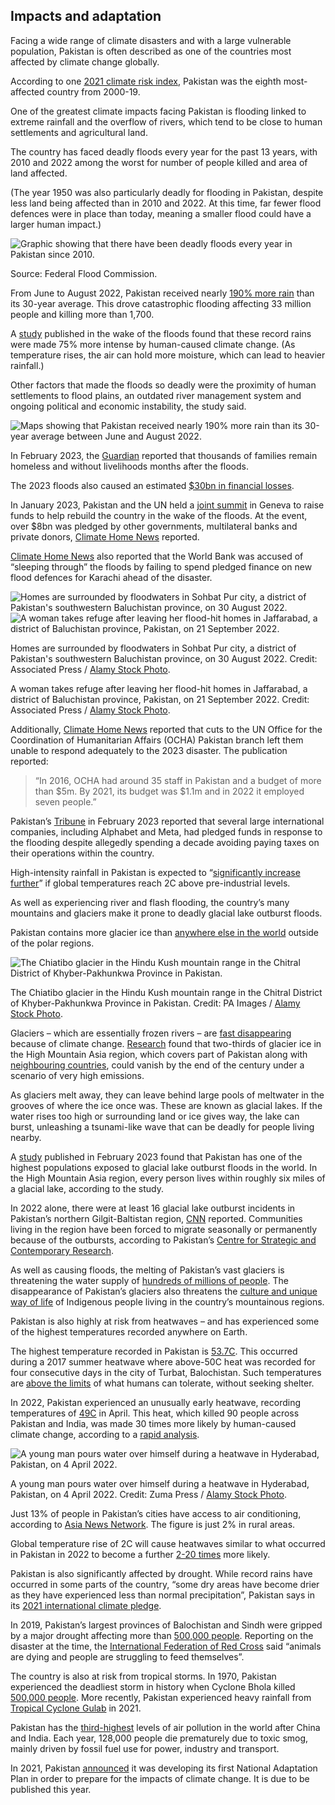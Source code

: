 ## Impacts and adaptation

Facing a wide range of climate disasters and with a large vulnerable population, Pakistan is often described as one of the countries most affected by climate change globally.

According to one [2021 climate risk index](https://www.germanwatch.org/sites/default/files/Global%20Climate%20Risk%20Index%202021_2.pdf), Pakistan was the eighth most-affected country from 2000-19.

One of the greatest climate impacts facing Pakistan is flooding linked to extreme rainfall and the overflow of rivers, which tend to be close to human settlements and agricultural land. 

The country has faced deadly floods every year for the past 13 years, with 2010 and 2022 among the worst for number of people killed and area of land affected.

(The year 1950 was also particularly deadly for flooding in Pakistan, despite less land being affected than in 2010 and 2022. At this time, far fewer flood defences were in place than today, meaning a smaller flood could have a larger human impact.)

<img class="inline tight" alt="Graphic showing that there have been deadly floods every year in Pakistan since 2010." src="images/flooding-death-toll-01.png"/>
<p class="caption tight">Source: Federal Flood Commission.</p>

From June to August 2022, Pakistan received nearly [190% more rain](https://www.bbc.co.uk/news/science-environment-62758811) than its 30-year average. This drove catastrophic flooding affecting 33 million people and killing more than 1,700.

A [study](https://www.carbonbrief.org/climate-change-likely-increased-extreme-rainfall-that-led-to-pakistan-flooding/) published in the wake of the floods found that these record rains were made 75% more intense by human-caused climate change. (As temperature rises, the air can hold more moisture, which can lead to heavier rainfall.)

Other factors that made the floods so deadly were the proximity of human settlements to flood plains, an outdated river management system and ongoing political and economic instability, the study said.

<img class="wide" alt="Maps showing that Pakistan received nearly 190% more rain than its 30-year average between June and August 2022." src="images/pakistan-triptych-02.png"/>

In February 2023, the [Guardian](https://www.theguardian.com/global-development/2023/feb/08/pakistan-families-hungry-and-homeless-floods) reported that thousands of families remain homeless and without livelihoods months after the floods.

The 2023 floods also caused an estimated [$30bn in financial losses](https://www.business-standard.com/article/current-affairs/pakistan-floods-caused-nearly-30-bn-economic-loss-un-chief-guterres-122090901318_1.html).

In January 2023, Pakistan and the UN held a [joint summit](https://www.undp.org/international-conference-climate-resilient-pakistan) in Geneva to raise funds to help rebuild the country in the wake of the floods. At the event, over $8bn was pledged by other governments, multilateral banks and private donors, [Climate Home News](https://www.climatechangenews.com/2023/01/09/donors-pledge-over-8bn-to-rebuild-pakistan-after-floods-official/) reported.

[Climate Home News](https://www.climatechangenews.com/2023/01/17/world-bank-adaptation-funds-slept-through-pakistans-record-flooding/) also reported that the World Bank was accused of “sleeping through” the floods by failing to spend pledged finance on new flood defences for Karachi ahead of the disaster. 

<div class="two-col box wide">
            <img alt="Homes are surrounded by floodwaters in Sohbat Pur city, a district of Pakistan's southwestern Baluchistan province, on 30 August 2022." src="images/inline/flooding-pakistan-2022-2MAP6MG.webp">
            <img alt="A woman takes refuge after leaving her flood-hit homes in Jaffarabad, a district of Baluchistan province, Pakistan, on 21 September 2022." src="images/inline/flooding-refuge-pakistan-2MAFAG0.webp">
            <p class="caption"><span class="mobile-caption">Top: </span>Homes are surrounded by floodwaters in Sohbat Pur city, a district of Pakistan's southwestern Baluchistan province, on 30 August 2022. Credit: Associated Press / <a href="https://www.alamy.com/">Alamy Stock Photo</a>.</p>
            <p class="caption"><span class="mobile-caption">Bottom: </span>A woman takes refuge after leaving her flood-hit homes in Jaffarabad, a district of Baluchistan province, Pakistan, on 21 September 2022. Credit: Associated Press / <a href="https://www.alamy.com/">Alamy Stock Photo</a>.</p>
        </div>

Additionally, [Climate Home News](https://www.climatechangenews.com/2023/02/09/un-budget-cuts-hindered-response-to-pakistans-extreme-floods/) reported that cuts to the UN Office for the Coordination of Humanitarian Affairs (OCHA) Pakistan branch left them unable to respond adequately to the 2023 disaster. The publication reported:

>“In 2016, OCHA had around 35 staff in Pakistan and a budget of more than $5m. By 2021, its budget was $1.1m and in 2022 it employed seven people.”

Pakistan’s [Tribune](https://tribune.com.pk/story/2401350/the-art-of-empty-gestures) in February 2023 reported that several large international companies, including Alphabet and Meta, had pledged funds in response to the flooding despite allegedly spending a decade avoiding paying taxes on their operations within the country.

High-intensity rainfall in Pakistan is expected to “[significantly increase further](https://www.worldweatherattribution.org/climate-change-likely-increased-extreme-monsoon-rainfall-flooding-highly-vulnerable-communities-in-pakistan/)” if global temperatures reach 2C above pre-industrial levels. 

As well as experiencing river and flash flooding, the country’s many mountains and glaciers make it prone to deadly glacial lake outburst floods.

Pakistan contains more glacier ice than [anywhere else in the world](https://www.climatechangenews.com/2023/02/09/un-budget-cuts-hindered-response-to-pakistans-extreme-floods/) outside of the polar regions.

<img class="inline" alt="The Chiatibo glacier in the Hindu Kush mountain range in the Chitral District of Khyber-Pakhunkwa Province in Pakistan." src="images/inline/glacier-hindu-kush-pakistan-2A4TWAC.webp"/>
<p class="caption">The Chiatibo glacier in the Hindu Kush mountain range in the Chitral District of Khyber-Pakhunkwa Province in Pakistan. Credit: PA Images / <a href="https://www.alamy.com/">Alamy Stock Photo</a>.</p>

Glaciers – which are essentially frozen rivers – are [fast disappearing](https://www.carbonbrief.org/half-of-worlds-glaciers-to-disappear-with-1-5c-of-global-warming/) because of climate change. [Research](https://www.carbonbrief.org/limiting-global-warming-to-1-5c-could-save-two-thirds-of-asias-glacier-ice/) found that two-thirds of glacier ice in the High Mountain Asia region, which covers part of Pakistan along with [neighbouring countries](https://nsidc.org/data/highmountainasia#:~:text=The%20region%20covers%20parts%20of,Uzbekistan%2C%20Kyrgyzstan%2C%20and%20Tajikistan.), could vanish by the end of the century under a scenario of very high emissions.

As glaciers melt away, they can leave behind large pools of meltwater in the grooves of where the ice once was. These are known as glacial lakes. If the water rises too high or surrounding land or ice gives way, the lake can burst, unleashing a tsunami-like wave that can be deadly for people living nearby.

A [study](https://www.nature.com/articles/s41467-023-36033-x) published in February 2023 found that Pakistan has one of the highest populations exposed to glacial lake outburst floods in the world. In the High Mountain Asia region, every person lives within roughly six miles of a glacial lake, according to the study.

In 2022 alone, there were at least 16 glacial lake outburst incidents in Pakistan’s northern Gilgit-Baltistan region, [CNN](https://edition.cnn.com/2022/09/01/asia/pakistan-flooding-glacier-outbursts-climate-intl/index.html) reported. Communities living in the region have been forced to migrate seasonally or permanently because of the outbursts, according to Pakistan’s [Centre for Strategic and Contemporary Research](https://cscr.pk/explore/themes/energy-environment/climate-induced-migration-in-pakistan/).

As well as causing floods, the melting of Pakistan’s vast glaciers is threatening the water supply of [hundreds of millions of people](https://www.nationalgeographic.com/magazine/article/water-crisis-looms-for-270-million-people-south-asia-perpetual-planet-feature). The disappearance of Pakistan’s glaciers also threatens the [culture and unique way of life](https://www.thethirdpole.net/en/climate/the-glacier-marriages-in-pakistans-high-himalayas/) of Indigenous people living in the country’s mountainous regions.

Pakistan is also highly at risk from heatwaves – and has experienced some of the highest temperatures recorded anywhere on Earth.

The highest temperature recorded in Pakistan is [53.7C](https://tribune.com.pk/story/1421639/pakistans-hottest-day-recorded-turbat/). This occurred during a 2017 summer heatwave where above-50C heat was recorded for four consecutive days in the city of Turbat, Balochistan. Such temperatures are [above the limits](https://climate.nasa.gov/explore/ask-nasa-climate/3151/too-hot-to-handle-how-climate-change-may-make-some-places-too-hot-to-live/) of what humans can tolerate, without seeking shelter.

In 2022, Pakistan experienced an unusually early heatwave, recording temperatures of [49C](https://www.carbonbrief.org/climate-change-made-india-and-pakistans-2022-early-heatwave-30-times-more-likely%ef%bf%bc/) in April. This heat, which killed 90 people across Pakistan and India, was made 30 times more likely by human-caused climate change, according to a [rapid analysis](https://www.carbonbrief.org/climate-change-made-india-and-pakistans-2022-early-heatwave-30-times-more-likely%ef%bf%bc/).

<img class="inline" alt="A young man pours water over himself during a heatwave in Hyderabad, Pakistan, on 4 April 2022." src="images/inline/cooling-off-heatwave-pakistan-2022-2J2YC0A.webp"/>
<p class="caption">A young man pours water over himself during a heatwave in Hyderabad, Pakistan, on 4 April 2022. Credit: Zuma Press / <a href="https://www.alamy.com/">Alamy Stock Photo</a>.</p>

Just 13% of people in Pakistan’s cities have access to air conditioning, according to [Asia News Network](https://asianews.network/who-is-profiting-from-the-extreme-heat-in-urban-pakistan/). The figure is just 2% in rural areas. 

Global temperature rise of 2C will cause heatwaves similar to what occurred in Pakistan in 2022 to become a further [2-20 times](https://www.carbonbrief.org/climate-change-made-india-and-pakistans-2022-early-heatwave-30-times-more-likely%ef%bf%bc/) more likely.

Pakistan is also significantly affected by drought. While record rains have occurred in some parts of the country, “some dry areas have become drier as they have experienced less than normal precipitation”, Pakistan says in its [2021 international climate pledge](https://unfccc.int/sites/default/files/NDC/2022-06/Pakistan%20Updated%20NDC%202021.pdf).

In 2019, Pakistan’s largest provinces of Balochistan and Sindh were gripped by a major drought affecting more than [500,000 people](https://go.ifrc.org/emergencies/3401). Reporting on the disaster at the time, the [International Federation of Red Cross](https://go.ifrc.org/emergencies/3401) said “animals are dying and people are struggling to feed themselves”. 

The country is also at risk from tropical storms. In 1970, Pakistan experienced the deadliest storm in history when Cyclone Bhola killed [500,000 people](https://www.wired.com/story/cyclone-pakistan-bangladesh/). More recently, Pakistan experienced heavy rainfall from [Tropical Cyclone Gulab](https://edition.cnn.com/videos/weather/2021/10/01/tropical-cyclone-gulab-heavy-rainfall-pakistan-iran-oman.cnn) in 2021.

Pakistan has the [third-highest](https://pakobserver.net/128000-people-die-annually-in-pakistan-due-to-air-pollution-related-ailments/#:~:text=Air%20pollution%20is%20a%20silent,ambient%20air%20pollution%20(smog).) levels of air pollution in the world after China and India. Each year, 128,000 people die prematurely due to toxic smog, mainly driven by fossil fuel use for power, industry and transport.

In 2021, Pakistan [announced](https://www.unep.org/gan/news/press-release/pakistan-develop-national-adaptation-plan-climate-change) it was developing its first National Adaptation Plan in order to prepare for the impacts of climate change. It is due to be published this year.

<style>
.mobile-caption{
    display:none;
    font-weight:900;
}

@media (max-width:650px){
    .mobile-caption{
        display:initial;
    }
}

</style>